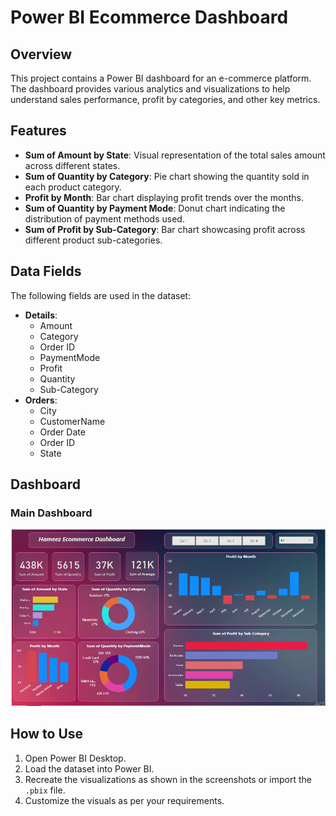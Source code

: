 # Power BI Ecommerce Dashboard

## Overview

This project contains a Power BI dashboard for an e-commerce platform. The dashboard provides various analytics and visualizations to help understand sales performance, profit by categories, and other key metrics.

## Features

- **Sum of Amount by State**: Visual representation of the total sales amount across different states.
- **Sum of Quantity by Category**: Pie chart showing the quantity sold in each product category.
- **Profit by Month**: Bar chart displaying profit trends over the months.
- **Sum of Quantity by Payment Mode**: Donut chart indicating the distribution of payment methods used.
- **Sum of Profit by Sub-Category**: Bar chart showcasing profit across different product sub-categories.

## Data Fields

The following fields are used in the dataset:

- **Details**:
  - Amount
  - Category
  - Order ID
  - PaymentMode
  - Profit
  - Quantity
  - Sub-Category
- **Orders**:
  - City
  - CustomerName
  - Order Date
  - Order ID
  - State

## Dashboard

### Main Dashboard

![Ecommerce Dashboard](Dashboard.png)


## How to Use

1. Open Power BI Desktop.
2. Load the dataset into Power BI.
3. Recreate the visualizations as shown in the screenshots or import the `.pbix` file.
4. Customize the visuals as per your requirements.




